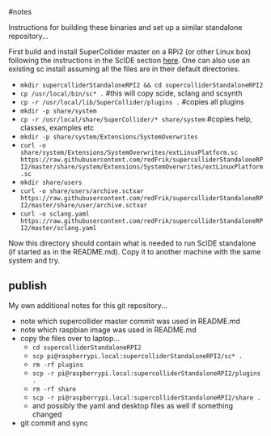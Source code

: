 #notes

Instructions for building these binaries and set up a similar standalone repository...

First build and install SuperCollider master on a RPi2 (or other Linux box) following the instructions in the ScIDE section [here](http://supercollider.github.io/development/building-raspberrypi.html). One can also use an existing sc install assuming all the files are in their default directories.

* `mkdir supercolliderStandaloneRPI2 && cd supercolliderStandaloneRPI2`
* `cp /usr/local/bin/sc* .` #this will copy scide, sclang and scsynth
* `cp -r /usr/local/lib/SuperCollider/plugins .` #copies all plugins
* `mkdir -p share/system`
* `cp -r /usr/local/share/SuperCollider/* share/system` #copies help, classes, examples etc
* `mkdir -p share/system/Extensions/SystemOverwrites`
* `curl -o share/system/Extensions/SystemOverwrites/extLinuxPlatform.sc https://raw.githubusercontent.com/redFrik/supercolliderStandaloneRPI2/master/share/system/Extensions/SystemOverwrites/extLinuxPlatform.sc`
* `mkdir share/users`
* `curl -o share/users/archive.sctxar https://raw.githubusercontent.com/redFrik/supercolliderStandaloneRPI2/master/share/user/archive.sctxar`
* `curl -o sclang.yaml https://raw.githubusercontent.com/redFrik/supercolliderStandaloneRPI2/master/sclang.yaml`

Now this directory should contain what is needed to run ScIDE standalone (if started as in the README.md). Copy it to another machine with the same system and try.

publish
--

My own additional notes for this git repository...

* note which supercollider master commit was used in README.md
* note which raspbian image was used in README.md
* copy the files over to laptop...
  * `cd supercolliderStandaloneRPI2`
  * `scp pi@raspberrypi.local:supercolliderStandaloneRPI2/sc* .`
  * `rm -rf plugins`
  * `scp -r pi@raspberrypi.local:supercolliderStandaloneRPI2/plugins .`
  * `rm -rf share`
  * `scp -r pi@raspberrypi.local:supercolliderStandaloneRPI2/share .`
  * and possibly the yaml and desktop files as well if something changed
* git commit and sync
